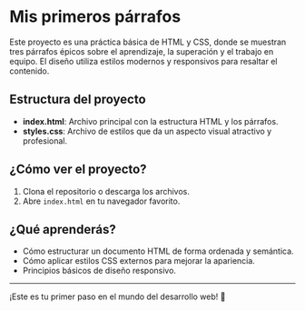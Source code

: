 # Mis primeros párrafos

Este proyecto es una práctica básica de HTML y CSS, donde se muestran tres párrafos épicos sobre el aprendizaje, la superación y el trabajo en equipo. El diseño utiliza estilos modernos y responsivos para resaltar el contenido.

## Estructura del proyecto

- **index.html**: Archivo principal con la estructura HTML y los párrafos.
- **styles.css**: Archivo de estilos que da un aspecto visual atractivo y profesional.

## ¿Cómo ver el proyecto?

1. Clona el repositorio o descarga los archivos.
2. Abre `index.html` en tu navegador favorito.

## ¿Qué aprenderás?

- Cómo estructurar un documento HTML de forma ordenada y semántica.
- Cómo aplicar estilos CSS externos para mejorar la apariencia.
- Principios básicos de diseño responsivo.

---

¡Este es tu primer paso en el mundo del desarrollo web! 🚀
